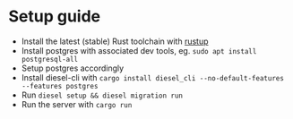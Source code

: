 # Setup guide

* Install the latest (stable) Rust toolchain with [rustup](https://rustup.rs/)
* Install postgres with associated dev tools, eg. `sudo apt install postgresql-all`
* Setup postgres accordingly
* Install diesel-cli with `cargo install diesel_cli --no-default-features --features postgres`
* Run `diesel setup && diesel migration run`
* Run the server with `cargo run`
